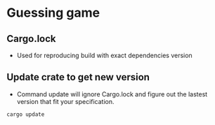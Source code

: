 # Guessing game

## Cargo.lock

- Used for reproducing build with exact dependencies version

## Update crate to get new version

- Command update will ignore Cargo.lock and figure out the lastest version that fit your specification.
```bash
cargo update
```

